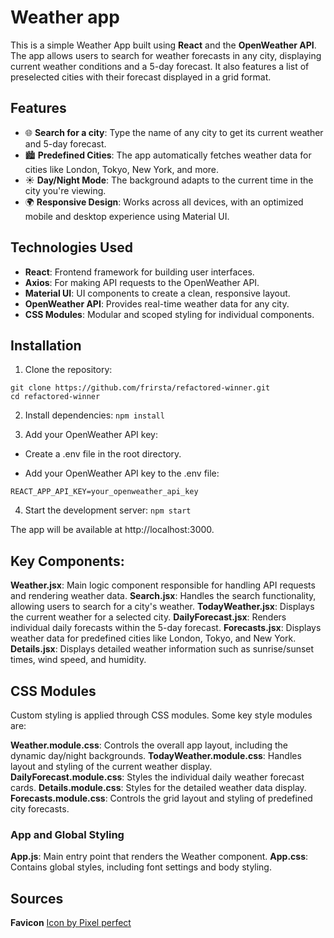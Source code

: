 # Weather app

This is a simple Weather App built using **React** and the **OpenWeather API**. The app allows users to search for weather forecasts in any city, displaying current weather conditions and a 5-day forecast. It also features a list of preselected cities with their forecast displayed in a grid format.

## Features

- 🌐 **Search for a city**: Type the name of any city to get its current weather and 5-day forecast.
- 🏙️ **Predefined Cities**: The app automatically fetches weather data for cities like London, Tokyo, New York, and more.
- ☀️ **Day/Night Mode**: The background adapts to the current time in the city you're viewing.
- 🌍 **Responsive Design**: Works across all devices, with an optimized mobile and desktop experience using Material UI.

## Technologies Used

- **React**: Frontend framework for building user interfaces.
- **Axios**: For making API requests to the OpenWeather API.
- **Material UI**: UI components to create a clean, responsive layout.
- **OpenWeather API**: Provides real-time weather data for any city.
- **CSS Modules**: Modular and scoped styling for individual components.

## Installation

1. Clone the repository:

```
git clone https://github.com/frirsta/refactored-winner.git
cd refactored-winner
```

2. Install dependencies:
   `npm install`

3. Add your OpenWeather API key:

- Create a .env file in the root directory.

- Add your OpenWeather API key to the .env file:

`REACT_APP_API_KEY=your_openweather_api_key`

4. Start the development server:
   `npm start`

The app will be available at http://localhost:3000.

## Key Components:

**Weather.jsx**: Main logic component responsible for handling API requests and rendering weather data.
**Search.jsx**: Handles the search functionality, allowing users to search for a city's weather.
**TodayWeather.jsx**: Displays the current weather for a selected city.
**DailyForecast.jsx**: Renders individual daily forecasts within the 5-day forecast.
**Forecasts.jsx**: Displays weather data for predefined cities like London, Tokyo, and New York.
**Details.jsx**: Displays detailed weather information such as sunrise/sunset times, wind speed, and humidity.

## CSS Modules

Custom styling is applied through CSS modules. Some key style modules are:

**Weather.module.css**: Controls the overall app layout, including the dynamic day/night backgrounds.
**TodayWeather.module.css**: Handles layout and styling of the current weather display.
**DailyForecast.module.css**: Styles the individual daily weather forecast cards.
**Details.module.css**: Styles for the detailed weather data display.
**Forecasts.module.css**: Controls the grid layout and styling of predefined city forecasts.

### App and Global Styling

**App.js**: Main entry point that renders the Weather component.
**App.css**: Contains global styles, including font settings and body styling.

## Sources

**Favicon** <a href="https://www.freepik.com/icon/storm_728136#fromView=search&page=1&position=36&uuid=0428acb4-f620-4f8a-ac23-9788686879c0">Icon by Pixel perfect</a>
